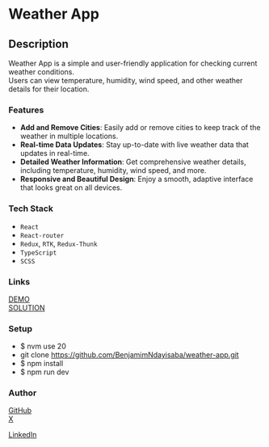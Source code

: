 # Weather App
## Description
Weather App is a simple and user-friendly application for checking current weather conditions.   
Users can view temperature, humidity, wind speed, and other weather details for their location.  

### Features
* **Add and Remove Cities**: Easily add or remove cities to keep track of the weather in multiple locations.
* **Real-time Data Updates**: Stay up-to-date with live weather data that updates in real-time.
* **Detailed Weather Information**: Get comprehensive weather details, including temperature, humidity, wind speed, and more.
* **Responsive and Beautiful Design**: Enjoy a smooth, adaptive interface that looks great on all devices.

### Tech Stack
* `React`
* `React-router`
* `Redux`, `RTK`, `Redux-Thunk`
* `TypeScript`
* `SCSS`

### Links
[DEMO](https://ivazaiets.github.io/weather-app/)  
[SOLUTION](https://github.com/BenjamimNdayisaba/weather-app)

### Setup
* $ nvm use 20
* git clone https://github.com/BenjamimNdayisaba/weather-app.git
* $ npm install
* $ npm run dev

### Author
[GitHub](https://github.com/BenjamimNdayisaba)   
[X](https://x.com/bnjkx_?s=11) 

[LinkedIn](https://www.linkedin.com/in/benjamim-ndayisaba-22765727a/)
